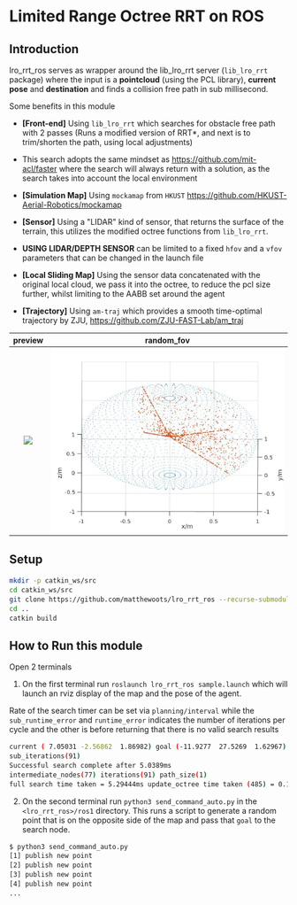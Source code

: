 # Limited Range Octree RRT on ROS

## Introduction
lro_rrt_ros serves as wrapper around the lib_lro_rrt server (`lib_lro_rrt` package) where the input is a **pointcloud** (using the PCL library), **current pose** and **destination** and finds a collision free path in sub millisecond.

Some benefits in this module
- **[Front-end]** Using `lib_lro_rrt` which searches for obstacle free path with 2 passes (Runs a modified version of RRT*, and next is to trim/shorten the path, using local adjustments)

- This search adopts the same mindset as https://github.com/mit-acl/faster where the search will always return with a solution, as the search takes into account the local environment

- **[Simulation Map]** Using `mockamap` from `HKUST` https://github.com/HKUST-Aerial-Robotics/mockamap

- **[Sensor]** Using a "LIDAR" kind of sensor, that returns the surface of the terrain, this utilizes the modified octree functions from `lib_lro_rrt`.

- **USING LIDAR/DEPTH SENSOR** can be limited to a fixed `hfov` and a `vfov` parameters that can be changed in the launch file

- **[Local Sliding Map]** Using the sensor data concatenated with the original local cloud, we pass it into the octree, to reduce the pcl size further, whilst limiting to the AABB set around the agent

- **[Trajectory]** Using `am-traj` which provides a smooth time-optimal trajectory by ZJU, https://github.com/ZJU-FAST-Lab/am_traj

| preview | random_fov |
| :--: | :--: |
| [<img src="lro_rrt_am.gif" width="500"/>](lro_rrt_am.gif) | [<img src="lro_rrt_range.jpg" width="450"/>](lro_rrt_range.jpg) |

## Setup
```bash
mkdir -p catkin_ws/src
cd catkin_ws/src
git clone https://github.com/matthewoots/lro_rrt_ros --recurse-submodules
cd ..
catkin build
```

## How to Run this module
Open 2 terminals

1. On the first terminal run `roslaunch lro_rrt_ros sample.launch` which will launch an rviz display of the map and the pose of the agent.

Rate of the search timer can be set via `planning/interval` while the `sub_runtime_error` and `runtime_error` indicates the number of iterations per cycle and the other is before returning that there is no valid search results
```bash
current ( 7.05031 -2.56862  1.86982) goal (-11.9277  27.5269  1.62967) 
sub_iterations(91)
Successful search complete after 5.0389ms
intermediate_nodes(77) iterations(91) path_size(1)
full search time taken = 5.29444ms update_octree time taken (485) = 0.13171ms update_check time taken = 0.016402ms
```

2. On the second terminal run `python3 send_command_auto.py` in the `<lro_rrt_ros>/ros1` directory. This runs a script to generate a random point that is on the opposite side of the map and pass that `goal` to the search node.  
```bash
$ python3 send_command_auto.py
[1] publish new point
[2] publish new point
[3] publish new point
[4] publish new point
...
```